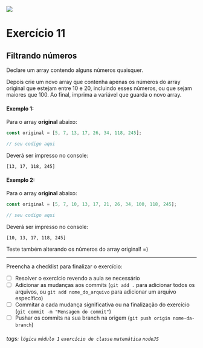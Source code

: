 ![](https://i.imgur.com/xG74tOh.png)

# Exercício 11

## Filtrando números

Declare um array contendo alguns números quaisquer.

Depois crie um novo array que contenha apenas os números do array original que estejam entre 10 e 20, incluindo esses números, ou que sejam maiores que 100. Ao final, imprima a variável que guarda o novo array.

#### Exemplo 1:

Para o array **original** abaixo:

```javascript
const original = [5, 7, 13, 17, 26, 34, 118, 245];

// seu codigo aqui
```

Deverá ser impresso no console:

```
[13, 17, 118, 245]
```

#### Exemplo 2:

Para o array **original** abaixo:

```javascript
const original = [5, 7, 10, 13, 17, 21, 26, 34, 100, 118, 245];

// seu codigo aqui
```

Deverá ser impresso no console:

```
[10, 13, 17, 118, 245]
```

Teste também alterando os números do array original! =)

---

Preencha a checklist para finalizar o exercício:

- [ ] Resolver o exercício revendo a aula se necessário
- [ ] Adicionar as mudanças aos commits (`git add .` para adicionar todos os arquivos, ou `git add nome_do_arquivo` para adicionar um arquivo específico)
- [ ] Commitar a cada mudança significativa ou na finalização do exercício (`git commit -m "Mensagem do commit"`)
- [ ] Pushar os commits na sua branch na origem (`git push origin nome-da-branch`)

###### tags: `lógica` `módulo 1` `exercício de classe` `matemática` `nodeJS`